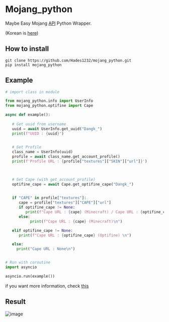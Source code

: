 # Mojang_python
Maybe Easy Mojang [API](https://mojang-api-docs.netlify.app/index.html) Python Wrapper.</br>


(Korean is [here](https://github.com/Hades1232/mojang_python/blob/master/README.ko.md))

## How to install

```
git clone https://github.com/Hades1232/mojang_python.git
pip install mojang_python 
```


## Example

```py
# import class in module

from mojang_python.info import UserInfo
from mojang_python.optifine import Cape

async def example():
   
   # Get uuid from username
   uuid = await UserInfo.get_uuid("Dangk_")
   print(f"UUID : {uuid}")

   
   # Get Profile
   class_name = UserInfo(uuid)
   profile = await class_name.get_account_profile()
   print(f'Profile URL : {profile["textures"]["SKIN"]["url"]}')


   
   # Get Cape (with get_account_profile)
   optifine_cape = await Cape.get_optifine_cape("Dangk_")
   

   if "CAPE" in profile["textures"]:
      cape = profile["textures"]["CAPE"]["url"]
      if optifine_cape != None:
         print(f"Cape URL : {cape} (Minecraft) / Cape URL : {optifine_cape} (Optifine)\n")
      else:
           print(f"Cape URL : {cape} (Minecraft)\n")

   elif optifine_cape != None:
      print(f"Cape URL : {optifine_cape} (Optifine) \n")

   else:
     print("Cape URL : None\n")


# Run with coroutine
import asyncio

asyncio.run(example())


```

if you want more information, check [this](https://github.com/Hades1232/mojang_python/blob/master/example.py)

## Result 

![image](https://user-images.githubusercontent.com/80930383/157031084-450b1f0a-9232-4200-bdd3-1f3ceb42c711.png)





